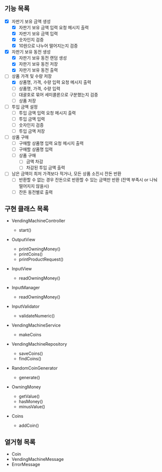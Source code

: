 ## 기능 목록
- [x] 자판기 보유 금액 생성
  - [x] 자판기 보유 금액 입력 요청 메시지 출력
  - [x] 자판기 보유 금액 입력
  - [x] 숫자인지 검증
  - [x] 10원으로 나누어 떨어지는지 검증
- [x] 자판기 보유 동전 생성
  - [x] 자판기 보유 동전 랜덤 생성
  - [x] 자판기 보유 동전 저장
  - [x] 자판기 보유 동전 출력
- [ ] 상품 가격 및 수량 저장
  - [x] 상품명, 가격, 수량 입력 요청 메시지 출력
  - [ ] 상품명, 가격, 수량 입력
  - [ ] 대괄호로 묶어 세미콜론으로 구분했는지 검증
  - [ ] 상품 저장
- [ ] 투입 금액 설정
  - [ ] 투입 금액 입력 요청 메시지 출력
  - [ ] 투입 금액 입력
  - [ ] 숫자인지 검증
  - [ ] 투입 금액 저장
- [ ] 상품 구매
  - [ ] 구매할 상품명 입력 요청 메시지 출력
  - [ ] 구매할 상품명 입력
  - [ ] 상품 구매
    - [ ] 금액 차감
    - [ ] 차감된 투입 금액 출력
- [ ] 남은 금액이 최저 가격보다 적거나, 모든 상품 소진시 잔돈 반환
  - [ ] 반환할 수 없는 경우 잔돈으로 반환할 수 있는 금액만 반환 (잔액 부족시 or 나눠 떨어지지 않을시)
  - [ ] 잔돈 동전별로 출력

## 구현 클래스 목록

- VendingMachineController
  - start()

- OutputView
  - printOwningMoney()
  - printCoins()
  - printProductRequest()

- InputView
  - readOwningMoney()

- InputManager
  - readOwningMoney()

- InputValidator
  - validateNumeric()

- VendingMachineService
  - makeCoins

- VendingMachineRepository
  - saveCoins()
  - findCoins()

- RandomCoinGenerator
  - generate()

- OwningMoney
  - getValue()
  - hasMoney()
  - minusValue()

- Coins
  - addCoin()

## 열거형 목록
- Coin
- VendingMachineMessage
- ErrorMessage
